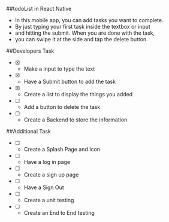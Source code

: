 ##todoList in React Native
* In this mobile app, you can add tasks you want to complete.
* By just typing your first task inside the textbox or input
* and hitting the submit. When you are done with the task,
* you can swipe it at the side and tap the delete button.

##Developers Task
* [X] - Make a input to type the text
* [X] - Have a Submit button to add the task
* [X] - Create a list to display the things you added
* [ ] - Add a button to delete the task
* [ ] - Create a Backend to store the information

##Additional Task
* [ ] - Create a Splash Page and Icon
* [ ] - Have a log in page
* [ ] - Create a sign up page
* [ ] - Have a Sign Out
* [ ] - Create a unit testing 
* [ ] - Create an End to End testing
